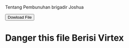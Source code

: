 <p>Tentang Pembunuhan brigadir Joshua</p>

<button>Dowload File</button>
<h1>Danger this file Berisi Virtex</h1>
